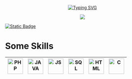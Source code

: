 <p align="center">
 <a href="https://git.io/typing-svg"><img src="https://readme-typing-svg.demolab.com?font=Pixelify+Sans&size=35&pause=1000&center=true&random=true&width=435&lines=Andr%C3%A9+Oliveira+%7C" alt="Typing SVG" /></a> 
</p>

<div align = "center" alt="English | Portuguese">
<img src="https://img.shields.io/badge/EN-PT-green?style=flat">
</div>

<div align = "left">

[![Static Badge](https://img.shields.io/badge/My_Twitter-gray?style=for-the-badge&logo=X)](https://x.com/_azuletto)
</div>

# Some Skills

| <a><img width="50px" alt="PHP" title="PHP" src="https://i.imgur.com/7sKVVgG.png"/></a> | <a><img width="50px" alt="JAVA" title="JAVA" src="https://cdn.iconscout.com/icon/free/png-256/free-java-60-1174953.png"/></a> | <a><img width="50px" alt="JS" title="JS" src="https://cdn.iconscout.com/icon/free/png-512/free-javascript-24-1174950.png"/></a> | <a><img width="50px" alt="SQL" title="MYSQL" src="https://cdn.iconscout.com/icon/free/png-512/free-mysql-20-1174940.png"/></a> | <a><img width="50px" alt="HTML" title="HTML" src="https://cdn.iconscout.com/icon/free/png-512/free-html-59-225995.png"/></a> | <a><img width="50px" alt="C" title="C" src="https://cdn.iconscout.com/icon/free/png-512/free-c-57-1175191.png"/></a>
|--|--|--|--|--|--|

